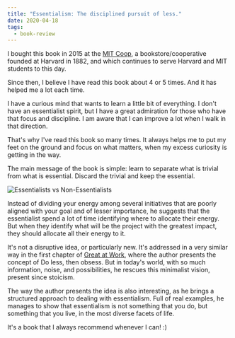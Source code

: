 ```yaml
---
title: "Essentialism: The disciplined pursuit of less."
date: 2020-04-18
tags:
  - book-review
---
```


I bought this book in 2015 at the [MIT Coop](https://store.thecoop.com/mit/), a bookstore/cooperative founded at Harvard in 1882, and which continues to serve Harvard and MIT students to this day.

Since then, I believe I have read this book about 4 or 5 times. And it has helped me a lot each time.

I have a curious mind that wants to learn a little bit of everything. I don't have an essentialist spirit, but I have a great admiration for those who have that focus and discipline. I am aware that I can improve a lot when I walk in that direction.

That's why I've read this book so many times. It always helps me to put my feet on the ground and focus on what matters, when my excess curiosity is getting in the way.

The main message of the book is simple: learn to separate what is trivial from what is essential. Discard the trivial and keep the essential.

![Essentialists vs Non-Essentialists](/images/essentialism-diagram.png)

Instead of dividing your energy among several initiatives that are poorly aligned with your goal and of lesser importance, he suggests that the essentialist spend a lot of time identifying where to allocate their energy. But when they identify what will be the project with the greatest impact, they should allocate all their energy to it.

It's not a disruptive idea, or particularly new. It's addressed in a very similar way in the first chapter of [Great at Work](https://ler.amazon.com.br/kp/embed?asin=B074ZKB2QT&preview=newtab&linkCode=kpe&ref_=cm_sw_r_kb_dp_0QiNEbD612M3X&tag=joaoduarte07-20), where the author presents the concept of Do less, then obsess. But in today's world, with so much information, noise, and possibilities, he rescues this minimalist vision, present since stoicism.

The way the author presents the idea is also interesting, as he brings a structured approach to dealing with essentialism. Full of real examples, he manages to show that essentialism is not something that you do, but something that you live, in the most diverse facets of life.

It's a book that I always recommend whenever I can! :)